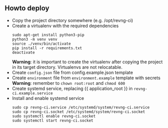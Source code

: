 ## Howto deploy

* Copy the project directory somewhere (e.g. /opt/revng-ci)
* Create a virtualenv with the required dependencies
  ```
  sudo apt-get install python3-pip
  python3 -m venv venv
  source ./venv/bin/activate
  pip install -r requirements.txt
  deactivate
  ```
  **Warning**: it is important to create the virtualenv after copying 
  the project in its target directory. Virtualenvs are not relocatable.
* Create `config.json` file from config.example.json template
* Create `environment` file from `environment.example` template with secrets
  **Warning**: remember to `chown root:root` and `chmod 600`
* Create systemd service, replacing {{ application_root }} in `revng-ci.example.service`
* Install and enable systemd service
  ```
  sudo cp revng-ci.service /etc/systemd/system/revng-ci.service
  sudo cp revng-ci.socket /etc/systemd/system/revng-ci.socket
  sudo systemctl enable revng-ci.socket
  sudo systemctl start revng-ci.socket
  ```
